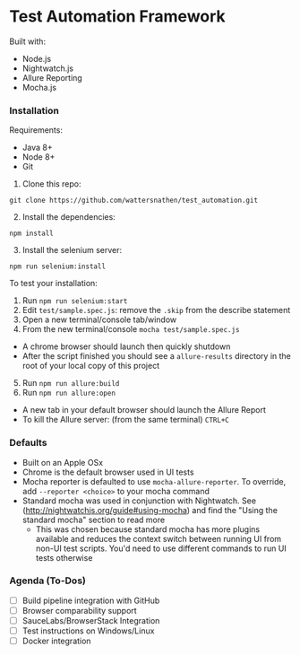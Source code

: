 # Test Automation Framework
Built with:
* Node.js
* Nightwatch.js
* Allure Reporting
* Mocha.js

### Installation
Requirements:
  * Java 8+
  * Node 8+
  * Git

1. Clone this repo:
```shell
git clone https://github.com/wattersnathen/test_automation.git
```

2. Install the dependencies:
```shell
npm install
```

3. Install the selenium server:
```shell
npm run selenium:install
```

To test your installation:
1. Run `npm run selenium:start`
2. Edit `test/sample.spec.js`: remove the `.skip` from the describe statement
3. Open a new terminal/console tab/window
4. From the new terminal/console `mocha test/sample.spec.js`
  * A chrome browser should launch then quickly shutdown
  * After the script finished you should see a `allure-results` directory in the root of your local copy of this project
5. Run `npm run allure:build`
6. Run `npm run allure:open`
  * A new tab in your default browser should launch the Allure Report
  * To kill the Allure server: (from the same terminal) `CTRL+C`

### Defaults
* Built on an Apple OSx
* Chrome is the default browser used in UI tests
* Mocha reporter is defaulted to use `mocha-allure-reporter`. To override, add `--reporter <choice>` to your mocha command
* Standard mocha was used in conjunction with Nightwatch. See (http://nightwatchjs.org/guide#using-mocha) and find the "Using the standard mocha" section to read more
  * This was chosen because standard mocha has more plugins available and reduces the context switch between running UI from non-UI test scripts. You'd need to use different commands to run UI tests otherwise
  
### Agenda (To-Dos)
- [ ] Build pipeline integration with GitHub
- [ ] Browser comparability support
- [ ] SauceLabs/BrowserStack Integration
- [ ] Test instructions on Windows/Linux
- [ ] Docker integration